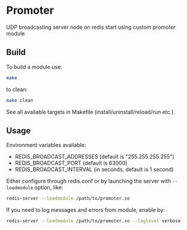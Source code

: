 # Promoter

UDP broadcasting server node on redis start using custom promoter module

## Build

To build a module use:

```bash
make
```

to clean:

```bash
make clean
```

See all available targets in Makefile (install/uninstall/reload/run etc.).

## Usage

Environment variables available:

 - REDIS_BROADCAST_ADDRESSES (default is "255.255.255.255")
 - REDIS_BROADCAST_PORT (default is 63000)
 - REDIS_BROADCAST_INTERVAL (in seconds, default is 1 second)

Either configure through redis.conf or by launching the server with `--loadmodule` option, like:

```bash
redis-server --loadmodule /path/to/promoter.so
```

If you need to log messages and errors from module, enable by:

```bash
redis-server --loadmodule /path/to/promoter.so --loglevel verbose
```
